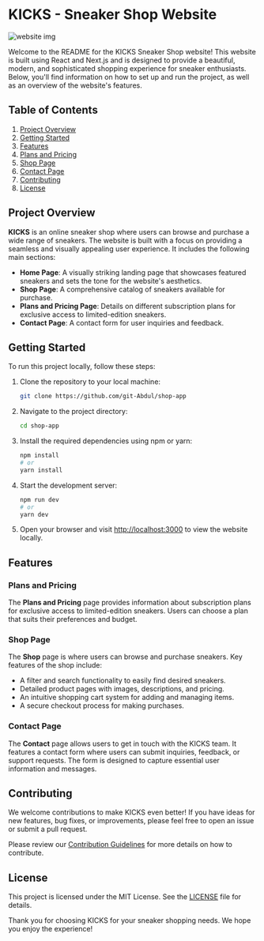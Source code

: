 # KICKS - Sneaker Shop Website

<img src="https://i.postimg.cc/kGnxS3hk/Screenshot-2023-09-17-130450.png" alt="website img">

Welcome to the README for the KICKS Sneaker Shop website! This website is built using React and Next.js and is designed to provide a beautiful, modern, and sophisticated shopping experience for sneaker enthusiasts. Below, you'll find information on how to set up and run the project, as well as an overview of the website's features.

## Table of Contents
1. [Project Overview](#project-overview)
2. [Getting Started](#getting-started)
3. [Features](#features)
4. [Plans and Pricing](#plans-and-pricing)
5. [Shop Page](#shop-page)
6. [Contact Page](#contact-page)
7. [Contributing](#contributing)
8. [License](#license)

## Project Overview

**KICKS** is an online sneaker shop where users can browse and purchase a wide range of sneakers. The website is built with a focus on providing a seamless and visually appealing user experience. It includes the following main sections:

- **Home Page**: A visually striking landing page that showcases featured sneakers and sets the tone for the website's aesthetics.
- **Shop Page**: A comprehensive catalog of sneakers available for purchase.
- **Plans and Pricing Page**: Details on different subscription plans for exclusive access to limited-edition sneakers.
- **Contact Page**: A contact form for user inquiries and feedback.

## Getting Started

To run this project locally, follow these steps:

1. Clone the repository to your local machine:
   ```bash
   git clone https://github.com/git-Abdul/shop-app
   ```

2. Navigate to the project directory:
   ```bash
   cd shop-app
   ```

3. Install the required dependencies using npm or yarn:
   ```bash
   npm install
   # or
   yarn install
   ```

4. Start the development server:
   ```bash
   npm run dev
   # or
   yarn dev
   ```

5. Open your browser and visit [http://localhost:3000](http://localhost:3000) to view the website locally.

## Features

### Plans and Pricing

The **Plans and Pricing** page provides information about subscription plans for exclusive access to limited-edition sneakers. Users can choose a plan that suits their preferences and budget.

### Shop Page

The **Shop** page is where users can browse and purchase sneakers. Key features of the shop include:

- A filter and search functionality to easily find desired sneakers.
- Detailed product pages with images, descriptions, and pricing.
- An intuitive shopping cart system for adding and managing items.
- A secure checkout process for making purchases.

### Contact Page

The **Contact** page allows users to get in touch with the KICKS team. It features a contact form where users can submit inquiries, feedback, or support requests. The form is designed to capture essential user information and messages.

## Contributing

We welcome contributions to make KICKS even better! If you have ideas for new features, bug fixes, or improvements, please feel free to open an issue or submit a pull request.

Please review our [Contribution Guidelines](CONTRIBUTING.md) for more details on how to contribute.

## License

This project is licensed under the MIT License. See the [LICENSE](LICENSE) file for details.

Thank you for choosing KICKS for your sneaker shopping needs. We hope you enjoy the experience!
